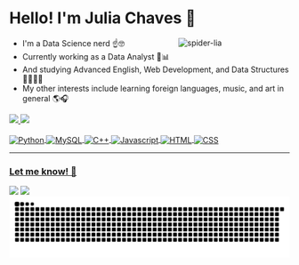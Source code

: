 # Hello! I'm Julia Chaves 🫧

<img align="right" alt="spider-lia" width="200" src="https://s3.ezgif.com/tmp/ezgif-3-5dea987934.gif">
<p align="left">

- I'm a Data Science nerd ☝️🤓  
- Currently working as a Data Analyst 🥧📊  
- And studying Advanced English, Web Development, and Data Structures 👩🏽‍💻🧩  
- My other interests include learning foreign languages, music, and art in general 🌎🎧  

  
 <div>
   <a href="https://github.com/liapsps">
   <img height="160" src="https://github-readme-stats.vercel.app/api?username=liapsps&show_icons=true&theme=dracula&include_all_commits=true&count_private=true&hide_rank=false&rank_icon=github"/>
   <img height="160" src="https://github-readme-stats.vercel.app/api/top-langs/?username=liapsps&layout=compact&langs_count=10&theme=dracula"/>
</div>

<br>
    
<div style="display: inline_block">
  <img align="center" alt="Python" height="30" width="40" src="https://cdn.jsdelivr.net/gh/devicons/devicon@latest/icons/python/python-original.svg">
  <img align="center" alt="MySQL" height="30" width="40" src="https://cdn.jsdelivr.net/gh/devicons/devicon@latest/icons/mysql/mysql-original.svg">
  <img align="center" alt="C++" height="30" width="40" src="https://cdn.jsdelivr.net/gh/devicons/devicon@latest/icons/cplusplus/cplusplus-original.svg">
  <img align="center" alt="Javascript" height="30" width="40" src="https://cdn.jsdelivr.net/gh/devicons/devicon@latest/icons/javascript/javascript-original.svg">
  <img align="center" alt="HTML" height="30" width="40" src="https://cdn.jsdelivr.net/gh/devicons/devicon@latest/icons/html5/html5-original.svg">
  <img align="center" alt="CSS" height="30" width="40" src="https://cdn.jsdelivr.net/gh/devicons/devicon@latest/icons/css3/css3-original.svg">
</div>

<hr style="text-align: center;">

### Let me know! 📌
 <div> 
  <a href = "mailto:lialilinbox@gmail.com"><img src="https://img.shields.io/badge/-Gmail-%23333?style=for-the-badge&logo=gmail&logoColor=white" target="_blank"></a>
  <a href="https://www.linkedin.com/in/juliachavesdev" target="_blank"><img src="https://img.shields.io/badge/-LinkedIn-%230077B5?style=for-the-badge&logo=linkedin&logoColor=white" target="_blank"></a>
</div>

<picture>
  <source media="(prefers-color-scheme:dark)" scrset="https://raw.githubusercontent.com/liapsps/liapsps/output/github-contribution-grid-snake-dark.svg">
  <source media="(prefers-color-scheme:light)" scrset="https://raw.githubusercontent.com/liapsps/liapsps/output/github-contribution-grid-snake.svg">
  <img alt="github contribution grid snake animation" src="https://raw.githubusercontent.com/liapsps/liapsps/output/github-contribution-grid-snake.svg">
</picture>
<br><br>

